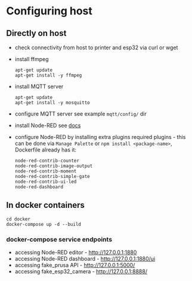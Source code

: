 # Configuring host

## Directly on host

- check connectivity from host to printer and esp32 via curl or wget
- install ffmpeg
  ```shell
  apt-get update
  apt-get install -y ffmpeg
  ```

- install MQTT server
  ```shell
  apt-get update
  apt-get install -y mosquitto
  ```

- configure MQTT server
  see example `mqtt/config/` dir

- install Node-RED
  see [docs](https://nodered.org/docs/getting-started/local)

- configure Node-RED by installing extra plugins
  required plugins - this can be done via `Manage Palette`
  or `npm install <package-name>`, Dockerfile already has it:
    ```shell
    node-red-contrib-counter
    node-red-contrib-image-output
    node-red-contrib-moment
    node-red-contrib-simple-gate
    node-red-contrib-ui-led
    node-red-dashboard
    ```


## In docker containers

```shell
cd docker
docker-compose up -d --build
```

### docker-compose service endpoints

- accessing Node-RED editor - http://127.0.0.1:1880
- accessing Node-RED dashboard - http://127.0.0.1:1880/ui
- accessing fake_prusa API - http://127.0.0.1:5000/
- accessing fake_esp32_camera - http://127.0.0.1:8888/
